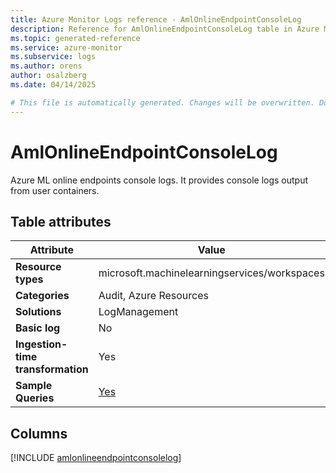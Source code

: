 ```yaml
---
title: Azure Monitor Logs reference - AmlOnlineEndpointConsoleLog
description: Reference for AmlOnlineEndpointConsoleLog table in Azure Monitor Logs.
ms.topic: generated-reference
ms.service: azure-monitor
ms.subservice: logs
ms.author: orens
author: osalzberg
ms.date: 04/14/2025

# This file is automatically generated. Changes will be overwritten. Do not change this file directly.
---
```


# AmlOnlineEndpointConsoleLog

Azure ML online endpoints console logs. It provides console logs output from user containers.


## Table attributes

|Attribute|Value|
|---|---|
|**Resource types**|microsoft.machinelearningservices/workspaces|
|**Categories**|Audit, Azure Resources|
|**Solutions**| LogManagement|
|**Basic log**|No|
|**Ingestion-time transformation**|Yes|
|**Sample Queries**|[Yes](/azure/azure-monitor/reference/queries/amlonlineendpointconsolelog)|



## Columns
  
[!INCLUDE [amlonlineendpointconsolelog](~/reusable-content/ce-skilling/azure/includes/azure-monitor/reference/tables/amlonlineendpointconsolelog-include.md)]
